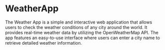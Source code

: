 # WeatherApp
The Weather App is a simple and interactive web application that allows users to check the weather conditions of any city around the world. It provides real-time weather data by utilizing the OpenWeatherMap API. The app features an easy-to-use interface where users can enter a city name to retrieve detailed weather information.

